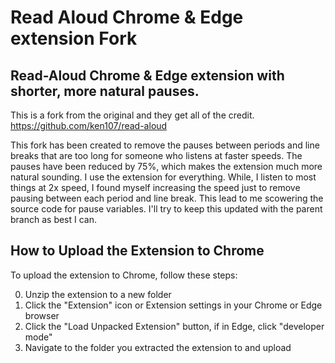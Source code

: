 # Read Aloud Chrome & Edge extension Fork

## Read-Aloud Chrome & Edge extension with shorter, more natural pauses. 

This is a fork from the original and they get all of the credit.  https://github.com/ken107/read-aloud  

This fork has been created to remove the pauses between periods and line breaks that are too long for someone who listens at faster speeds. The pauses have been reduced by 75%, which makes the extension much more natural sounding. I use the extension for everything. While, I listen to most things at 2x speed, I found myself increasing the speed just to remove pausing between each period and line break. This lead to me scowering the source code for pause variables. I'll try to keep this updated with the parent branch as best I can.

## How to Upload the Extension to Chrome

To upload the extension to Chrome, follow these steps:

0. Unzip the extension to a new folder
1. Click the "Extension" icon  or Extension settings in your Chrome or Edge browser
2. Click the "Load Unpacked Extension" button, if in Edge, click "developer mode"
3. Navigate to the folder you extracted the extension to and upload
